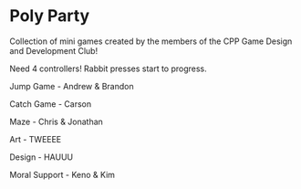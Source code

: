 # Poly Party
Collection of mini games created by the members of the CPP Game Design and Development Club!

Need 4 controllers!
Rabbit presses start to progress.

Jump Game - Andrew & Brandon

Catch Game - Carson 

Maze - Chris & Jonathan

Art - TWEEEE

Design - HAUUU

Moral Support - Keno & Kim

